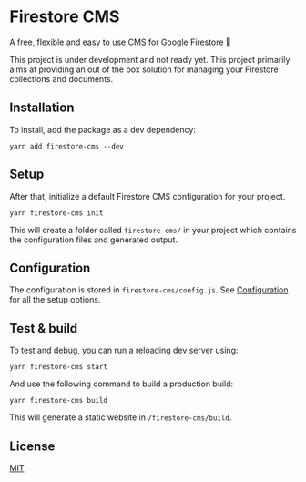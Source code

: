 # Firestore CMS

A free, flexible and easy to use CMS for Google Firestore 🎉

This project is under development and not ready yet. This project primarily aims at providing an out of the box solution for managing your Firestore collections and documents.

## Installation

To install, add the package as a dev dependency:

`yarn add firestore-cms --dev`

## Setup

After that, initialize a default Firestore CMS configuration for your project.

`yarn firestore-cms init`

This will create a folder called `firestore-cms/` in your project
which contains the configuration files and generated output.

## Configuration

The configuration is stored in `firestore-cms/config.js`.
See [Configuration](/configuration) for all the setup options.

## Test & build

To test and debug, you can run a reloading dev server using:

`yarn firestore-cms start`

And use the following command to build a production build:

`yarn firestore-cms build`

This will generate a static website in `/firestore-cms/build`.

## License

[MIT](./LICENSE.txt)
